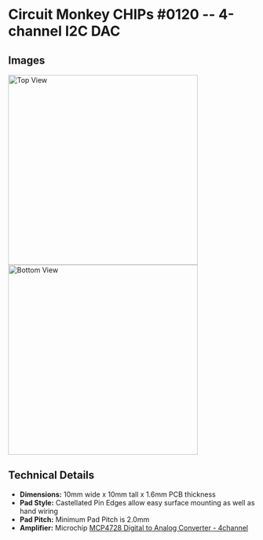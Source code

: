 # Circuit Monkey CHIPs &#35;0120 -- 4-channel I2C DAC

## Images
 <img src="Documents/assets/0120A-preview-top.png" alt="Top View" width="386" /> <img src="Documents/assets/0120A-preview-bottom.png" alt="Bottom View" width="386" />

## Technical Details
* **Dimensions:** 10mm wide x 10mm tall  x 1.6mm PCB thickness
* **Pad Style:** Castellated Pin Edges allow easy surface mounting as well as hand wiring
* **Pad Pitch:** Minimum Pad Pitch is 2.0mm
* **Amplifier:** Microchip [MCP4728 Digital to Analog Converter - 4channel](Documents/3rd-party/mcp4728.pdf)
